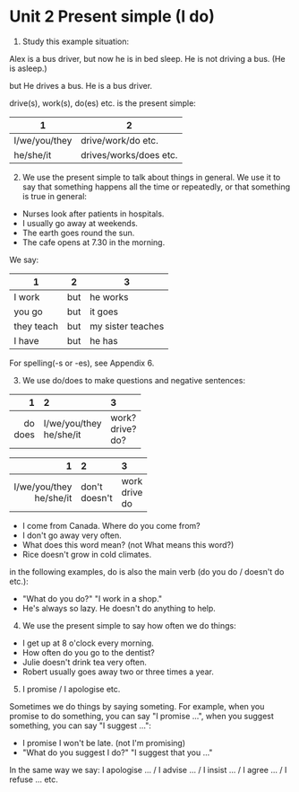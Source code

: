 # Unit 2 Present simple (I do)

1. Study this example situation:

Alex is a bus driver, but now he is in bed sleep. He is not driving a bus. (He is asleep.)

but He drives a bus. He is a bus driver.

drive(s), work(s), do(es) etc. is the present simple:

| 1             | 2                      |
| ------------- | ---------------------- |
| I/we/you/they | drive/work/do etc.     |
| he/she/it     | drives/works/does etc. |

2. We use the present simple to talk about things in general. We use it to say that something happens all the time or repeatedly, or that something is true in general:

- Nurses look after patients in hospitals.
- I usually go away at weekends.
- The earth goes round the sun.
- The cafe opens at 7.30 in the morning.

We say:

| 1          | 2   | 3                 |
| ---------- | --- | ----------------- |
| I work     | but | he works          |
| you go     | but | it goes           |
| they teach | but | my sister teaches |
| I have     | but | he has            |

For spelling(-s or -es), see Appendix 6.

3. We use do/does to make questions and negative sentences:

|          1 | 2                          | 3                      |
| ---------: | :------------------------- | :--------------------- |
| do<br>does | I/we/you/they<br>he/she/it | work?<br>drive?<br>do? |

|                          1 | 2                | 3                   |
| -------------------------: | :--------------- | :------------------ |
| I/we/you/they<br>he/she/it | don't<br>doesn't | work<br>drive<br>do |

- I come from Canada. Where do you come from?
- I don't go away very often.
- What does this word mean? (not What means this word?)
- Rice doesn't grow in cold climates.

in the following examples, do is also the main verb (do you do / doesn't do etc.):

- "What do you do?" "I work in a shop."
- He's always so lazy. He doesn't do anything to help.

4. We use the present simple to say how often we do things:

- I get up at 8 o'clock every morning.
- How often do you go to the dentist?
- Julie doesn't drink tea very often.
- Robert usually goes away two or three times a year.

5. I promise / I apologise etc.

Sometimes we do things by saying someting. For example, when you promise to do something, you can say "I promise ...", when you suggest something, you can say "I suggest ...":

- I promise I won't be late. (not I'm promising)
- "What do you suggest I do?" "I suggest that you ..."

In the same way we say: I apologise ... / I advise ... / I insist ... / I agree ... / I refuse ... etc.
